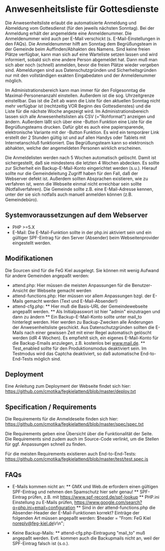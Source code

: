 # Anwesenheitsliste für Gottesdienste

Die Anwesenheitsliste erlaubt die automatisierte Anmeldung und Abmeldung vom Gottesdienst (für den jeweils nächsten Sonntag). Bei der Anmeldung erhält der angemeldete eine Anmeldenummer.
Die Anmeldenummer wird auch per E-Mail verschickt (s. E-Mail-Einstellungen in den FAQs).
Die Anmeldenummer hilft am Sonntag dem Begrüßungsteam in der Gemeinde beim Auffinden/Abhakten des Namens.
Sind keine freien Plätze verfügbar, kann man sich auf eine Warteliste setzen lassen und wird informiert, sobald sich eine andere Person abgemeldet hat. Dann muß man sich aber noch (schnell) anmelden, bevor die freien Plätze wieder vergeben sind.
Abmeldungen sind aus Datenschutzgründen und Sicherheitsgründen nur mit den vollständigen exakten Eingabedaten und der Anmeldenummer möglich.

Im Administrationsbereich kann man immer für den Folgesonntag die Maximal-Personenanzahl einstellen. Außerdem ist die sog. Uhrzeitgrenze einstellbar. Das ist die Zeit ab wann die Liste für den aktuellen Sonntag nicht mehr verfügbar ist (rechtzeitig VOR Beginn des Gottesdienstes) und die Liste für die nächste Woche angezeigt wird.
Im Administrationsbereich lassen sich alle Anwesenheitslisten als CSV (="Rohformat") anzeigen und ändern.
Außerdem läßt sich über eine <Drucken>-Button Funktion eine Liste für die Begrüßungsteams drucken.
Dafür gibt es auch eine papiersparende, elektronische Variante mit der <Mobil>-Button Funktion. Es wird ein temporärer Link erstellt der 2 Stunden gültig ist und auf allen Handys oder Tablets mit Internetanschluß funktioniert. Das Begrüßungsteam kann so elektronisch abhakten, welche der angemeldeten Personen wirklich erscheinen.

Die Anmeldelisten werden nach 5 Wochen automatisch gelöscht. Damit ist sichergestellt, daß sie mindestens die letzten 4 Wochen abdecken. Es sollte zur Sicherheit ein Backup-E-Mail-Konto eingerichtet werden (s.u.). Hierauf sollte nur die Gemeindeleitung Zugriff haben für den Fall, daß der Webserver defekt ist. Außerdem sollten Absprachen existieren, wie zu verfahren ist, wenn die Webseite einmal nicht erreichbar sein sollte (Notfallverfahren). Die Gemeinde sollte z.B. eine E-Mail-Adresse kennen, unter der sie sich notfalls auch manuell anmelden können (z.B. Gemeindebüro).

## Systemvoraussetzungen auf dem Webserver

* PHP >=5.X
* E-Mail: Die E-Mail-Funktion sollte in der php.ini aktiviert sein und ein gültiger SPF-Eintrag für den Server (Absender) beim Webseitenprovider eingestellt werden.

## Modifikationen

Die Sourcen sind für die FeG Kiel ausgelegt. Sie können mit wenig Aufwand für andere Gemeinden angepaßt werden:
* attend.php: Hier müssen die meisten Anpassungen für die Benutzer-Ansicht der Webseite gemacht werden
* attend-functions.php: Hier müssen vor allem Anpassungen bzgl. der E-Mails gemacht werden (Text und E-Mail-Absender!)
* attend-cfg.php: 
** Hier muß die Basis-URL der Gemeindewebseite angepaßt werden. 
** Als Initialpasswort ist hier "admin" einzutragen und dann zu ändern
** Ein Backup-E-Mail-Konto sollte unter mail_to hinterlegt werden. Hier werden zu Backup-Zwecken alle Änderungen der Anwesenheitsliste geschickt. Aus Datenschutzgründen sollten die E-Mails nach einer gewissen Zeit mit einer Regel automatisch gelöscht werden (idR 4 Wochen). Es empfiehlt sich, ein eigenes E-Mail-Konto für die Backup-Emails anzulegen, z.B. kostenlos bei www.mail.de.
** Test_enabled sollte für den Produktionsmodus deaktiviert sein. Im Testmodus wird das Captcha deaktiviert, so daß automatische End-to-End-Tests möglich sind.

## Deployment

Eine Anleitung zum Deployment der Webseite findet sich hier: https://github.com/cmotika/fegkielattend/blob/master/deploy.txt

## Specification / Requirements

Die Requirements für die Anmeldeseite finden sich hier: https://github.com/cmotika/fegkielattend/blob/master/spec/spec.txt

Die Requirements geben eine Übersicht über die Funktionalität der Seite. Die Requirements sind zudem auch im Source-Code verlinkt, um die Stellen für ggf. Anpassungen schnell zu finden.

Für die meisten Requirements existieren auch End-to-End-Tests: https://github.com/cmotika/fegkielattend/blob/master/test/test.spec.js

## FAQs

* E-Mails kommen nicht an:
** GMX und Web.de erfordern einen gültigen SPF-Eintrag und nehmen den Spamschutz hier sehr genau!
** SPF-Eintrag prüfen, z.B. mit https://www.spf-record.de/spf-lookup
** PHP.ini Einstellung zu E-Mails prüfen, https://www.google.com/search?q=php.ini+email+configuration
** Sind in der attend-functions.php die Absender-Header der E-Mail-Funktionen korrekt? Einträge der folgenden Art müssen angepaßt werden: $header = "From: FeG Kiel <noreply@feg-kiel.de>\r\n"; 

* Keine Backup-Mails: 
** attend-cfg.php-Eintragung "mail_to" muß angepaßt werden. Evtl. kommen auch die Backupmails nicht an, weil der SPF-Eintrag falsch ist (s.o.).
